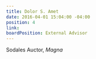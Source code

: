 ```yaml
---
title: Dolor S. Amet
date: 2016-04-01 15:04:00 -04:00
position: 4
link:
boardPosition: External Advisor
---
```


Sodales Auctor, *Magna*
